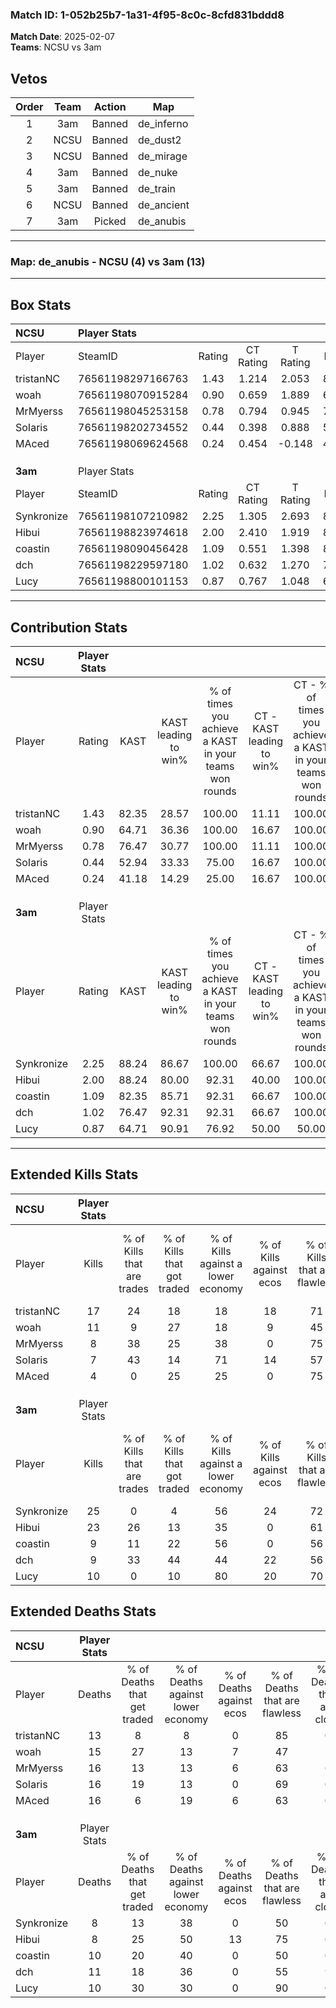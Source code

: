 ### Match ID: 1-052b25b7-1a31-4f95-8c0c-8cfd831bddd8  
**Match Date**: 2025-02-07  
**Teams**: NCSU vs 3am  

## Vetos  

| Order | Team | Action | Map |
| :---: | :--: | :----: | --- |
| 1 | 3am | Banned | de_inferno |
| 2 | NCSU | Banned | de_dust2 |
| 3 | NCSU | Banned | de_mirage |
| 4 | 3am | Banned | de_nuke |
| 5 | 3am | Banned | de_train |
| 6 | NCSU | Banned | de_ancient |
| 7 | 3am | Picked | de_anubis |

---  

### **Map**: de_anubis - NCSU (4) vs 3am (13)  
---  

## Box Stats  

| **NCSU**   | Player Stats      |        |           |          |       |       |       |         |        |      |     |
| :- | :- | :-: | :-: | :-: | :-: | :-: | :-: | :-: | :-: | :-: | :-: |
| Player     | SteamID           | Rating | CT Rating | T Rating | KAST  |  ADR  | Kills | Assists | Deaths | K/D  | HS% |
| tristanNC  | 76561198297166763 |  1.43  |   1.214   |  2.053   | 82.35 | 93.2  |  17   |    2    |   13   | 1.31 | 47  |
| woah       | 76561198070915284 |  0.90  |   0.659   |  1.889   | 64.71 | 77.8  |  11   |    4    |   15   | 0.73 | 27  |
| MrMyerss   | 76561198045253158 |  0.78  |   0.794   |  0.945   | 76.47 | 71.1  |   8   |    4    |   16   | 0.50 | 50  |
| SoIaris    | 76561198202734552 |  0.44  |   0.398   |  0.888   | 52.94 | 42.6  |   7   |    1    |   16   | 0.44 | 71  |
| MAced      | 76561198069624568 |  0.24  |   0.454   |  -0.148  | 41.18 | 47.1  |   4   |    5    |   16   | 0.25 | 25  |
|            |                   |        |           |          |       |       |       |         |        |      |     |
|            |                   |        |           |          |       |       |       |         |        |      |     |
|            |                   |        |           |          |       |       |       |         |        |      |     |
| **3am**    | Player Stats      |        |           |          |       |       |       |         |        |      |     |
| Player     | SteamID           | Rating | CT Rating | T Rating | KAST  |  ADR  | Kills | Assists | Deaths | K/D  | HS% |
| Synkronize | 76561198107210982 |  2.25  |   1.305   |  2.693   | 88.24 | 155.8 |  25   |    5    |   8    | 3.13 | 56  |
| Hibui      | 76561198823974618 |  2.00  |   2.410   |  1.919   | 88.24 | 110.4 |  23   |    4    |   8    | 2.88 | 60  |
| coastin    | 76561198090456428 |  1.09  |   0.551   |  1.398   | 82.35 | 72.5  |   9   |    8    |   10   | 0.90 | 55  |
| dch        | 76561198229597180 |  1.02  |   0.632   |  1.270   | 76.47 | 75.7  |   9   |    7    |   11   | 0.82 | 66  |
| Lucy       | 76561198800101153 |  0.87  |   0.767   |  1.048   | 64.71 | 44.7  |  10   |    0    |   10   | 1.00 | 20  |
---  

## Contribution Stats  

| **NCSU**   | Player Stats |       |                      |                                                        |                           |                                                             |                          |                                                            |
| :- | :-: | :-: | :-: | :-: | :-: | :-: | :-: | :-: |
| Player     |    Rating    | KAST  | KAST leading to win% | % of times you achieve a KAST in your teams won rounds | CT - KAST leading to win% | CT - % of times you achieve a KAST in your teams won rounds | T - KAST leading to win% | T - % of times you achieve a KAST in your teams won rounds |
| tristanNC  |     1.43     | 82.35 |        28.57         |                         100.00                         |           11.11           |                           100.00                            |          60.00           |                           100.00                           |
| woah       |     0.90     | 64.71 |        36.36         |                         100.00                         |           16.67           |                           100.00                            |          60.00           |                           100.00                           |
| MrMyerss   |     0.78     | 76.47 |        30.77         |                         100.00                         |           11.11           |                           100.00                            |          75.00           |                           100.00                           |
| SoIaris    |     0.44     | 52.94 |        33.33         |                         75.00                          |           16.67           |                           100.00                            |          66.67           |                           66.67                            |
| MAced      |     0.24     | 41.18 |        14.29         |                         25.00                          |           16.67           |                           100.00                            |           0.00           |                            0.00                            |
|            |              |       |                      |                                                        |                           |                                                             |                          |                                                            |
|            |              |       |                      |                                                        |                           |                                                             |                          |                                                            |
|            |              |       |                      |                                                        |                           |                                                             |                          |                                                            |
| **3am**    | Player Stats |       |                      |                                                        |                           |                                                             |                          |                                                            |
| Player     |    Rating    | KAST  | KAST leading to win% | % of times you achieve a KAST in your teams won rounds | CT - KAST leading to win% | CT - % of times you achieve a KAST in your teams won rounds | T - KAST leading to win% | T - % of times you achieve a KAST in your teams won rounds |
| Synkronize |     2.25     | 88.24 |        86.67         |                         100.00                         |           66.67           |                           100.00                            |          91.67           |                           100.00                           |
| Hibui      |     2.00     | 88.24 |        80.00         |                         92.31                          |           40.00           |                           100.00                            |          100.00          |                           90.91                            |
| coastin    |     1.09     | 82.35 |        85.71         |                         92.31                          |           66.67           |                           100.00                            |          90.91           |                           90.91                            |
| dch        |     1.02     | 76.47 |        92.31         |                         92.31                          |           66.67           |                           100.00                            |          100.00          |                           90.91                            |
| Lucy       |     0.87     | 64.71 |        90.91         |                         76.92                          |           50.00           |                            50.00                            |          100.00          |                           81.82                            |
---  

## Extended Kills Stats  

| **NCSU**   | Player Stats |                            |                            |                                    |                         |                              |                                 |                                       |                    |           |
| :- | :-: | :-: | :-: | :-: | :-: | :-: | :-: | :-: | :-: | :-: |
| Player     |    Kills     | % of Kills that are trades | % of Kills that got traded | % of Kills against a lower economy | % of Kills against ecos | % of Kills that are flawless | % of Kills that are close duels | % of Kills that are assisted by flash | Pistol Round Kills | AWP Kills |
| tristanNC  |      17      |             24             |             18             |                 18                 |           18            |              71              |                0                |                   0                   |         1          |     3     |
| woah       |      11      |             9              |             27             |                 18                 |            9            |              45              |                9                |                   0                   |         1          |     3     |
| MrMyerss   |      8       |             38             |             25             |                 38                 |            0            |              75              |                0                |                  13                   |         0          |     0     |
| SoIaris    |      7       |             43             |             14             |                 71                 |           14            |              57              |                0                |                   0                   |         0          |     0     |
| MAced      |      4       |             0              |             25             |                 25                 |            0            |              75              |                0                |                   0                   |         0          |     1     |
|            |              |                            |                            |                                    |                         |                              |                                 |                                       |                    |           |
|            |              |                            |                            |                                    |                         |                              |                                 |                                       |                    |           |
|            |              |                            |                            |                                    |                         |                              |                                 |                                       |                    |           |
| **3am**    | Player Stats |                            |                            |                                    |                         |                              |                                 |                                       |                    |           |
| Player     |    Kills     | % of Kills that are trades | % of Kills that got traded | % of Kills against a lower economy | % of Kills against ecos | % of Kills that are flawless | % of Kills that are close duels | % of Kills that are assisted by flash | Pistol Round Kills | AWP Kills |
| Synkronize |      25      |             0              |             4              |                 56                 |           24            |              72              |                0                |                   8                   |         0          |     3     |
| Hibui      |      23      |             26             |             13             |                 35                 |            0            |              61              |                4                |                   4                   |         0          |     1     |
| coastin    |      9       |             11             |             22             |                 56                 |            0            |              56              |               11                |                  11                   |         0          |     1     |
| dch        |      9       |             33             |             44             |                 44                 |           22            |              56              |                0                |                   0                   |         0          |     1     |
| Lucy       |      10      |             0              |             10             |                 80                 |           20            |              70              |                0                |                   0                   |         6          |     1     |
## Extended Deaths Stats  

| **NCSU**   | Player Stats |                             |                                   |                          |                               |                            |                           |               |
| :- | :-: | :-: | :-: | :-: | :-: | :-: | :-: | :-: |
| Player     |    Deaths    | % of Deaths that get traded | % of Deaths against lower economy | % of Deaths against ecos | % of Deaths that are flawless | % of Deaths that are close | % of Deaths while blinded | Deaths to AWP |
| tristanNC  |      13      |              8              |                 8                 |            0             |              85               |             0              |             0             |       2       |
| woah       |      15      |             27              |                13                 |            7             |              47               |             7              |             7             |       0       |
| MrMyerss   |      16      |             13              |                13                 |            6             |              63               |             6              |             6             |       2       |
| SoIaris    |      16      |             19              |                13                 |            0             |              69               |             0              |             6             |       1       |
| MAced      |      16      |              6              |                19                 |            6             |              63               |             0              |             6             |       1       |
|            |              |                             |                                   |                          |                               |                            |                           |               |
|            |              |                             |                                   |                          |                               |                            |                           |               |
|            |              |                             |                                   |                          |                               |                            |                           |               |
| **3am**    | Player Stats |                             |                                   |                          |                               |                            |                           |               |
| Player     |    Deaths    | % of Deaths that get traded | % of Deaths against lower economy | % of Deaths against ecos | % of Deaths that are flawless | % of Deaths that are close | % of Deaths while blinded | Deaths to AWP |
| Synkronize |      8       |             13              |                38                 |            0             |              50               |             0              |             0             |       0       |
| Hibui      |      8       |             25              |                50                 |            13            |              75               |             0              |             0             |       0       |
| coastin    |      10      |             20              |                40                 |            0             |              50               |             0              |             0             |       0       |
| dch        |      11      |             18              |                36                 |            0             |              55               |             9              |             9             |       1       |
| Lucy       |      10      |             30              |                30                 |            0             |              90               |             0              |             0             |       1       |
